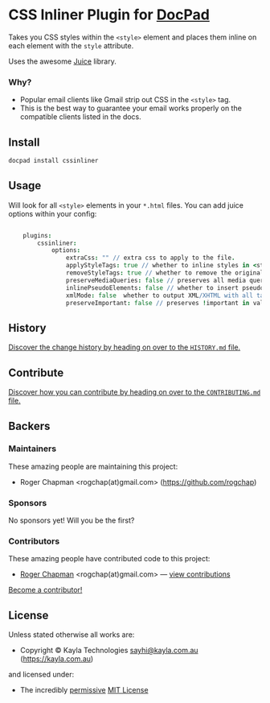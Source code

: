 # CSS Inliner Plugin for [DocPad](http://docpad.org)


Takes you CSS styles within the ```<style>``` element and places them inline on each element with the ```style``` attribute.

Uses the awesome [Juice](https://github.com/Automattic/juice) library.

### Why?

* Popular email clients like Gmail strip out CSS in the ```<style>``` tag.
* This is the best way to guarantee your email works properly on the compatible clients listed in the docs.





<!-- INSTALL/ -->

## Install

``` bash
docpad install cssinliner
```

<!-- /INSTALL -->


<!-- USAGE/ -->

## Usage

Will look for all ```<style>``` elements in your ```*.html``` files.
You can add juice options within your config:

```coffee

	plugins:
		cssinliner:
			options: 
				extraCss: "" // extra css to apply to the file.
				applyStyleTags: true // whether to inline styles in <style></style>.
				removeStyleTags: true // whether to remove the original <style></style> tags after (possibly) inlining the css from them.
				preserveMediaQueries: false // preserves all media queries (and contained styles) within <style></style> tags as a refinement when removeStyleTags is true. Other styles are removed.
				inlinePseudoElements: false // whether to insert pseudo elements (::before and ::after) as <span> into the DOM. Note: Inserting pseudo elements will modify the DOM and may conflict with CSS selectors elsewhere on the page (e.g., :last-child).
				xmlMode: false  whether to output XML/XHTML with all tags closed. Note that the input must also be valid XML/XHTML or you will get undesirable results.
				preserveImportant: false // preserves !important in values.
```
<!-- /USAGE -->


<!-- HISTORY/ -->

## History
[Discover the change history by heading on over to the `HISTORY.md` file.](https://github.com/kayla-tech/docpad-plugin-cssinliner/blob/master/HISTORY.md#files)

<!-- /HISTORY -->


<!-- CONTRIBUTE/ -->

## Contribute

[Discover how you can contribute by heading on over to the `CONTRIBUTING.md` file.](https://github.com/kayla-tech/docpad-plugin-cssinliner/blob/master/CONTRIBUTING.md#files)

<!-- /CONTRIBUTE -->


<!-- BACKERS/ -->

## Backers

### Maintainers

These amazing people are maintaining this project:

- Roger Chapman <rogchap(at)gmail.com> (https://github.com/rogchap)

### Sponsors

No sponsors yet! Will you be the first?



### Contributors

These amazing people have contributed code to this project:

- [Roger Chapman](https://github.com/rogchap) <rogchap(at)gmail.com> — [view contributions](https://github.com/kayla-tech/docpad-plugin-cssinliner/commits?author=rogchap)

[Become a contributor!](https://github.com/kayla-tech/docpad-plugin-cssinliner/blob/master/CONTRIBUTING.md#files)

<!-- /BACKERS -->


<!-- LICENSE/ -->

## License

Unless stated otherwise all works are:

- Copyright &copy; Kayla Technologies <sayhi@kayla.com.au> (https://kayla.com.au)

and licensed under:

- The incredibly [permissive](http://en.wikipedia.org/wiki/Permissive_free_software_licence) [MIT License](http://opensource.org/licenses/mit-license.php)

<!-- /LICENSE -->



